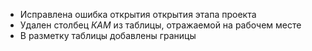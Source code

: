 - Исправлена ошибка открытия открытия этапа проекта
- Удален столбец *КАМ* из таблицы, отражаемой на рабочем месте
- В разметку таблицы добавлены границы
